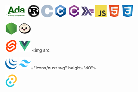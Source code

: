 <img src="icons/ada.svg" height="40"> <img src="icons/rust.svg" height="40"> <img src="icons/c.svg" height="40"> <img src="icons/cplusplus.svg" height="40"> <img src="icons/csharp.svg" height="40"> <img src="icons/haskell.svg" height="40"> <img src="icons/javascript.svg" height="40"> <img src="icons/html5.svg" height="40"> <img src="icons/css3.svg" height="40">

<img src="icons/nodejs.svg" height="40"> <img src="icons/bun.svg" height="40">

<img src="icons/svelte.svg" height="40"> <img src="icons/vuejs.svg" height="40"> <img src

<img src="icons/jquery.svg" height="40"> <img src="icons/tailwindcss.svg" height="40">="icons/nuxt.svg" height="40">

<img src="icons/tauri.svg" height="40">
